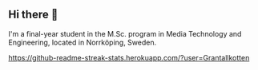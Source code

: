 ## Hi there 👋

I'm a final-year student in the M.Sc. program in Media Technology and Engineering, located in Norrköping, Sweden.

https://github-readme-streak-stats.herokuapp.com/?user=Grantallkotten
